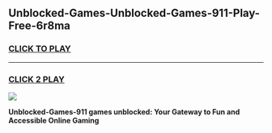 
## Unblocked-Games-Unblocked-Games-911-Play-Free-6r8ma
<h3>
<a href="https://premium76.site?title=Unblocked-Games-911&ref=24M">CLICK TO PLAY</a></h3>
<hr>

<h3>
<a href="https://premium76.site?title=Unblocked-Games-911&ref=24M">CLICK 2 PLAY</a>
  
</h3>

<a href="https://premium76.site?title=Unblocked-Games-911&ref=24M"><img src="https://clearcache.store/games.png"></a>


**Unblocked-Games-911 games unblocked: Your Gateway to Fun and Accessible Online Gaming**
